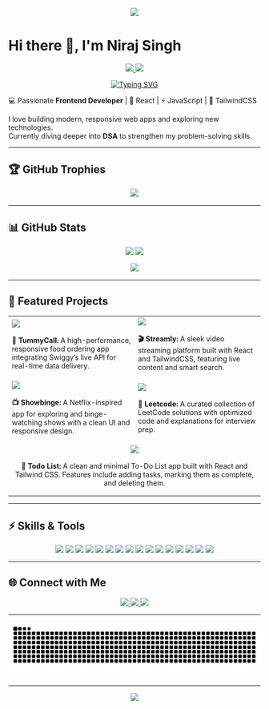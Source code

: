<!-- Banner -->
<p align="center">
  <img src="https://capsule-render.vercel.app/api?type=waving&color=0:00C9FF,100:92FE9D&height=200&section=header&text=Niraj%20Singh%20🚀&fontSize=50&fontColor=ffffff" />
</p>

# Hi there 👋, I'm Niraj Singh  
<p align="center">
  <a href="https://niraj-singh-portfolio.netlify.app/" target="_blank">
    <img src="https://img.shields.io/badge/💼 Portfolio-0A66C2?style=for-the-badge&logoColor=white" />
  </a>
  <a href="https://drive.google.com/file/d/1xp0cgf6O3Jij0EtnAw6WpHGofHX0Rt1F/view?usp=sharing" target="_blank">
    <img src="https://img.shields.io/badge/📄 Resume-333333?style=for-the-badge&logoColor=white" />
  </a>
</p>

<p align="center">
  <a href="https://git.io/typing-svg">
    <img src="https://readme-typing-svg.demolab.com?font=Fira+Code&pause=1000&color=00C9FF&center=true&vCenter=true&width=500&lines=Frontend+Developer;React+%7C+Redux+%7C+TailwindCSS;Open+Source+Contributor;Lifelong+Learner+%F0%9F%93%9A" alt="Typing SVG" />
  </a>
</p>

💻 Passionate **Frontend Developer** | 🚀 React | ⚡ JavaScript | 🎨 TailwindCSS  

I love building modern, responsive web apps and exploring new technologies.  
Currently diving deeper into **DSA** to strengthen my problem-solving skills.  

---

## 🏆 GitHub Trophies  
<p align="center">
  <img src="https://github-profile-trophy.vercel.app/?username=niraj1903&cache_seconds=0&theme=algolia&no-frame=true&no-bg=true&margin-w=10&title=Commit,Followers,Stars,PullRequest,Issues,Repositories,Reviews" />
</p>

---

## 📊 GitHub Stats  
<p align="center">
  <img src="https://github-readme-stats.vercel.app/api?username=niraj1903&cache_seconds=0&show_icons=true&theme=radical" height="160" />
  <img src="https://github-readme-streak-stats.herokuapp.com/?user=niraj1903&cache_seconds=0&theme=radical" height="160" />
</p>

<p align="center">
  <img src="https://github-readme-stats.vercel.app/api/top-langs/?username=niraj1903&layout=compact&theme=radical&cache_seconds=0" />
</p>

---

## 🚀 Featured Projects

<table>
  <tr>
    <td width="50%">
      <a href="https://github.com/Niraj1903/tummyCall">
        <img src="https://github-readme-stats.vercel.app/api/pin/?username=niraj1903&repo=tummyCall&theme=radical&cache_seconds=0" />
      </a>
      <p><b>🍔 TummyCall:</b> A high-performance, responsive food ordering app integrating Swiggy’s live API for real-time data delivery.</p>
    </td>
    <td width="50%">
      <a href="https://github.com/niraj1903/streamly">
        <img src="https://github-readme-stats.vercel.app/api/pin/?username=niraj1903&repo=streamly&theme=radical&cache_seconds=0" />
      </a>
      <p><b>🎬 Streamly:</b> A sleek video streaming platform built with React and TailwindCSS, featuring live content and smart search.</p>
    </td>
  </tr>
  <tr>
    <td>
      <a href="https://github.com/niraj1903/Showbinge">
        <img src="https://github-readme-stats.vercel.app/api/pin/?username=niraj1903&repo=Showbinge&theme=radical&cache_seconds=0" />
      </a>
      <p><b>📺 Showbinge:</b> A Netflix-inspired app for exploring and binge-watching shows with a clean UI and responsive design.</p>
    </td>
    <td>
      <a href="https://github.com/niraj1903/Leetcode">
        <img src="https://github-readme-stats.vercel.app/api/pin/?username=niraj1903&repo=Leetcode&theme=radical&cache_seconds=0" />
      </a>
      <p><b>🧩 Leetcode:</b> A curated collection of LeetCode solutions with optimized code and explanations for interview prep.</p>
    </td>
  </tr>
  <tr>
    <td colspan="2" align="center">
      <a href="https://github.com/niraj1903/todolist">
        <img src="https://github-readme-stats.vercel.app/api/pin/?username=niraj1903&cache_seconds=0&repo=todolist&theme=radical" />
      </a>
      <p><b>📝 Todo List:</b> A clean and minimal To-Do List app built with React and Tailwind CSS. Features include adding tasks, marking them as complete, and deleting them.</p>
    </td>
  </tr>
</table>




---

## ⚡ Skills & Tools  

<p align="center">
  <!-- Languages & Frameworks -->
  <img src="https://img.shields.io/badge/Code-Java-007396?logo=java&logoColor=white" />
  <img src="https://img.shields.io/badge/Code-React-blue?logo=react&logoColor=white" />
  <img src="https://img.shields.io/badge/Code-JavaScript-yellow?logo=javascript&logoColor=black" />
  <img src="https://img.shields.io/badge/Style-HTML-E34F26?logo=html5&logoColor=white" />
  <img src="https://img.shields.io/badge/Style-CSS-1572B6?logo=css3&logoColor=white" />
  <img src="https://img.shields.io/badge/Style-TailwindCSS-38B2AC?logo=tailwind-css&logoColor=white" />
  
  <!-- Testing -->
  <img src="https://img.shields.io/badge/Test-Jest-C21325?logo=jest&logoColor=white" />
  <img src="https://img.shields.io/badge/Test-RTL-FF4154?logo=testing-library&logoColor=white" />
  
  <!-- Build & Tools -->
  <img src="https://img.shields.io/badge/Build-CRA-61DAFB?logo=create-react-app&logoColor=white" />
  <img src="https://img.shields.io/badge/Tools-Babel-F9DC3E?logo=babel&logoColor=black" />
  <img src="https://img.shields.io/badge/Tools-GitHub-181717?logo=github&logoColor=white" />
  <img src="https://img.shields.io/badge/Tools-VSCode-007ACC?logo=visual-studio-code&logoColor=white" />
  <img src="https://img.shields.io/badge/CI-Jenkins-D24939?logo=jenkins&logoColor=white" />
  <img src="https://img.shields.io/badge/Graphics-SVG-FFB13B?logo=svg&logoColor=white" />
  <img src="https://img.shields.io/badge/Code%20Quality-SonarQube-4E9BCD?logo=sonarqube&logoColor=white" />
  <img src="https://img.shields.io/badge/State-Redux-764ABC?logo=redux&logoColor=white" />
</p>



---

## 🌐 Connect with Me  

<p align="center">
  <a href="https://www.linkedin.com/in/niraj1903">
    <img src="https://img.shields.io/badge/LinkedIn-0A66C2?logo=linkedin&logoColor=white" />
  </a>
  <a href="mailto:nirajsingh1903@protonmail.com">
    <img src="https://img.shields.io/badge/Email-D14836?logo=gmail&logoColor=white" />
  </a>
  <a href="https://niraj-singh-portfolio.netlify.app/" target="_blank">
    <img src="https://img.shields.io/badge/Portfolio-111827?logo=vercel&logoColor=white" />
  </a>
</p>


---

![Snake animation](https://github.com/Niraj1903/Niraj1903/blob/output/github-contribution-grid-snake.svg?raw=true)

---

<!-- Footer Banner -->
<p align="center">
  <img src="https://capsule-render.vercel.app/api?type=waving&color=0:92FE9D,100:00C9FF&height=120&section=footer"/>
</p>

